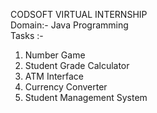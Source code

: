CODSOFT VIRTUAL INTERNSHIP <br>
Domain:- Java Programming <br> 
Tasks :-
  1) Number Game
  2) Student Grade Calculator
  3) ATM Interface
  4) Currency Converter
  5) Student Management System
